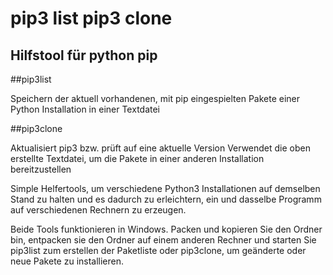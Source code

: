 # pip3 list pip3 clone
## Hilfstool für python pip

##pip3list

Speichern der aktuell vorhandenen, mit pip eingespielten Pakete einer Python Installation in einer Textdatei

##pip3clone

Aktualisiert pip3 bzw. prüft auf eine aktuelle Version
Verwendet die oben erstellte Textdatei, um die Pakete in einer anderen Installation bereitzustellen

Simple Helfertools, um verschiedene Python3 Installationen auf demselben Stand zu halten und es dadurch zu erleichtern, ein und dasselbe Programm auf verschiedenen Rechnern zu erzeugen.

Beide Tools funktionieren in Windows. Packen und kopieren Sie den Ordner bin, entpacken sie den Ordner auf einem anderen Rechner und starten Sie pip3list zum erstellen der Paketliste oder pip3clone, um geänderte oder neue Pakete zu installieren.

